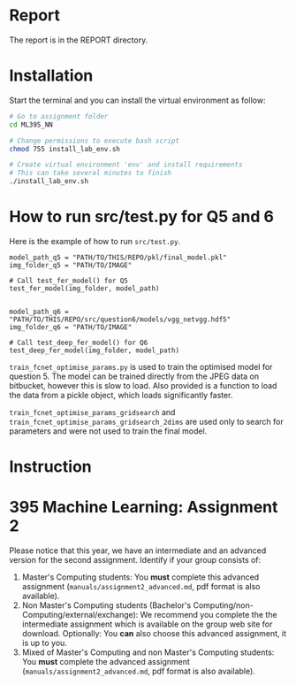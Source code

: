 # Report

The report is in the REPORT directory.

# Installation

Start the terminal and you can install the virtual environment as follow:

```bash
# Go to assignment folder
cd ML395_NN

# Change permissions to execute bash script
chmod 755 install_lab_env.sh

# Create virtual environment 'env' and install requirements
# This can take several minutes to finish
./install_lab_env.sh
```

# How to run src/test.py for Q5 and 6

Here is the example of how to run `src/test.py`.

```
model_path_q5 = "PATH/TO/THIS/REPO/pkl/final_model.pkl"
img_folder_q5 = "PATH/TO/IMAGE"

# Call test_fer_model() for Q5
test_fer_model(img_folder, model_path)


model_path_q6 = "PATH/TO/THIS/REPO/src/question6/models/vgg_netvgg.hdf5"
img_folder_q6 = "PATH/TO/IMAGE"

# Call test_deep_fer_model() for Q6
test_deep_fer_model(img_folder, model_path)
```

`train_fcnet_optimise_params.py` is used to train the optimised model for question 5. The model can be trained directly from the JPEG data on bitbucket, however this is slow to load. Also provided is a function to load the data from a pickle object, which loads significantly faster.

`train_fcnet_optimise_params_gridsearch` and `train_fcnet_optimise_params_gridsearch_2dims` are used only to search for parameters and were not used to train the final model.

# Instruction

395 Machine Learning: Assignment 2
=====================================

Please notice that this year, we have an intermediate and an advanced version
for the second assignment. Identify if your group consists of:

1. Master's Computing students: You **must** complete this advanced assignment
(`manuals/assignment2_advanced.md`, pdf format is also available).
2. Non Master's Computing students
(Bachelor's Computing/non-Computing/external/exchange): We recommend you
complete the the intermediate assignment which is available on the group web
site for download. Optionally: You **can** also choose this advanced assignment,
 it is up to you.
3. Mixed of Master's Computing and non Master's Computing students: You
 **must** complete the advanced assignment (`manuals/assignment2_advanced.md`,
 pdf format is also available).
